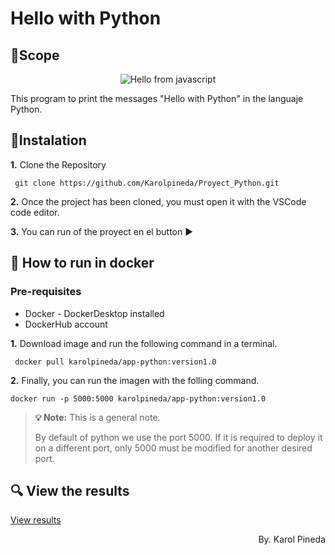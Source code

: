# Hello with Python
## 🥇Scope
<p align="center">
    <img src="./public/img/content.png" alt="Hello from javascript">
</p>
This program to print the messages "Hello with Python" in the languaje Python.

## 📑Instalation
**1.** Clone the Repository
   ```
    git clone https://github.com/Karolpineda/Proyect_Python.git
   ```

**2.** Once the project has been cloned, you must open it with the VSCode code editor.

**3.** You can run of the proyect en el button ▶️

## 🐳 How to run in docker

### Pre-requisites
* Docker - DockerDesktop installed
* DockerHub account

**1.** Download image and run the following command in a terminal.
   ```
    docker pull karolpineda/app-python:version1.0
   ```
**2.**  Finally, you can run the imagen with the folling command.
   ```
docker run -p 5000:5000 karolpineda/app-python:version1.0

   ```

> **💡 Note:** This is a general note.
>
> By default of python we use the port 5000. If it is required to deploy it on a different port, only 5000 must be modified for another desired port.

## 🔍 View the results
[View results](#scope)

<p align="right">
By. Karol Pineda
</p>

